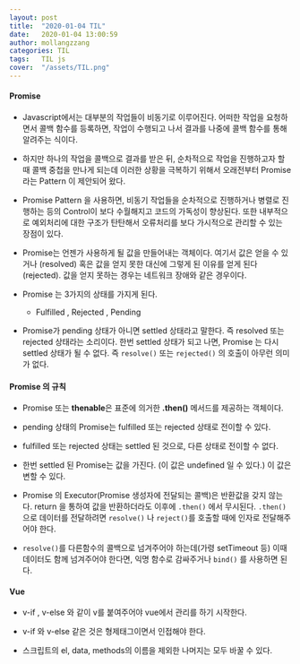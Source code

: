 ```yaml
---
layout: post
title:  "2020-01-04 TIL"
date:   2020-01-04 13:00:59
author: mollangzzang
categories: TIL
tags:	TIL js
cover:  "/assets/TIL.png"
---
```


#### Promise

- Javascript에서는 대부분의 작업들이 비동기로 이루어진다. 어떠한 작업을 요청하면서 콜백 함수를 등록하면, 작업이 수행되고 나서 결과를 나중에 콜백 함수를 통해 알려주는 식이다.

- 하지만 하나의 작업을 콜백으로 결과를 받은 뒤, 순차적으로 작업을 진행하고자 할 때 콜백 중첩을 만나게 되는데 이러한 상황을 극복하기 위해서 오래전부터 Promise 라는 Pattern 이 제안되어 왔다.

- Promise Pattern 을 사용하면, 비동기 작업들을 순차적으로 진행하거나 병렬로 진행하는 등의 Control이 보다 수월해지고 코드의 가독성이 향상된다. 또한 내부적으로 예외처리에 대한 구조가 탄탄해서 오류처리를 보다 가시적으로 관리할 수 있는 장점이 있다.

- Promise는 언젠가 사용하게 될 값을 만들어내는 객체이다. 여기서 값은 얻을 수 있거나 (resolved) 혹은 값을 얻지 못한 대신에 그렇게 된 이유를 얻게 된다(rejected). 값을 얻지 못하는 경우는 네트워크 장애와 같은 경우이다.

- Promise 는 3가지의 상태를 가지게 된다.
    - Fulfilled , Rejected , Pending

- Promise가 pending 상태가 아니면 settled 상태라고 말한다. 즉 resolved 또는 rejected 상태라는 소리이다. 한번 settled 상태가 되고 나면, Promise 는 다시 settled 상태가 될 수 없다. 즉 `resolve()` 또는 `rejected()` 의 호출이 아무런 의미가 없다.

#### Promise 의 규칙

- Promise 또는 **thenable**은 표준에 의거한 **.then()** 메서드를 제공하는 객체이다.
- pending 상태의 Promise는 fulfilled 또는 rejected 상태로 전이할 수 있다.
- fulfilled 또는 rejected 상태는 settled 된 것으로, 다른 상태로 전이할 수 없다.
- 한번 settled 된 Promise는 값을 가진다. (이 값은 undefined 일 수 있다.) 이 값은 변할 수 있다.

- Promise 의 Executor(Promise 생성자에 전달되는 콜백)은 반환값을 갖지 않는다. return 을 통하여 값을 반환하더라도 이후에 `.then()` 에서 무시된다. `.then()` 으로 데이터를 전달하려면 `resolve()` 나 `reject()`를 호출할 때에 인자로 전달해주어야 한다.

- `resolve()`를 다른함수의 콜백으로 넘겨주어야 하는데(가령 setTimeout 등) 이때 데이터도 함께 넘겨주어야 한다면, 익명 함수로 감싸주거나 `bind()` 를 사용하면 된다.

#### Vue

- v-if , v-else 와 같이 v를 붙여주어야 vue에서 관리를 하기 시작한다.

- v-if 와 v-else 같은 것은 형제태그이면서 인접해야 한다.

- 스크립트의 el, data, methods의 이름을 제외한 나머지는 모두 바꿀 수 있다.
